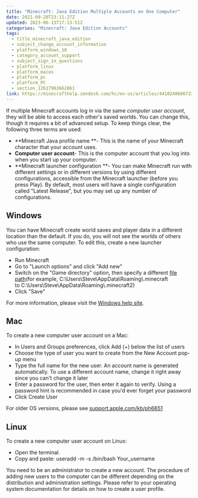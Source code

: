 ```yaml
---
title: "Minecraft: Java Edition Multiple Accounts on One Computer"
date: 2021-09-28T23:11:27Z
updated: 2023-06-15T17:13:51Z
categories: "Minecraft: Java Edition Accounts"
tags:
  - title_minecraft_java_edition
  - subject_change_account_information
  - platform_windows_10
  - category_account_support
  - subject_sign_in_questions
  - platform_linux
  - platform_macos
  - platform_pc
  - platform_PC
  - section_12617963662861
link: https://minecrafthelp.zendesk.com/hc/en-us/articles/4410248686733-Minecraft-Java-Edition-Multiple-Accounts-on-One-Computer
---
```


If multiple Minecraft accounts log in via the same *computer user account*, they will be able to access each other's saved worlds. You can change this, though it requires a bit of advanced setup. To keep things clear, the following three terms are used:

-   **Minecraft Java profile name **- This is the name of your Minecraft character that your account uses.
-   **Computer user account**- This is the computer account that you log into when you start up your computer.
-   **Minecraft launcher configuration **- You can make Minecraft run with different settings or in different versions by using different configurations, accessible from the Minecraft launcher (before you press Play). By default, most users will have a single configuration called \"Latest Release\", but you may set up any number of configurations.

## Windows

You can have Minecraft create world saves and player data in a different location than the default. If you do, you will not see the worlds of others who use the same computer. To edit this, create a new launcher configuration:

-   Run Minecraft
-   Go to \"Launch options\" and click \"Add new\"
-   Switch on the \"Game directory\" option, then specify a different [file path](https://help.minecraft.net/hc/en-us/articles/4409159214605)(for example, C:\\Users\\Steve\\AppData\\Roaming\\.minecraft to C:\\Users\\Steve\\AppData\\Roaming\\.minecraft2)
-   Click \"Save\"

For more information, please visit the [Windows help site](https://support.microsoft.com/help/4026923/windows-10-create-a-local-user-or-administrator-account). 

## Mac

To create a new computer user account on a Mac:

-   In Users and Groups preferences, click Add (+) below the list of users
-   Choose the type of user you want to create from the New Account pop-up menu
-   Type the full name for the new user. An account name is generated automatically. To use a different account name, change it right away since you can't change it later
-   Enter a password for the user, then enter it again to verify. Using a password hint is recommended in case you'd ever forget your password
-   Click Create User

For older OS versions, please see [support.apple.com/kb/ph6651](https://support.apple.com/kb/ph6651)

## Linux

To create a new computer user account on Linux:

-   Open the terminal.
-   Copy and paste: useradd -m -s /bin/bash Your_username

You need to be an administrator to create a new account. The procedure of adding new users to the computer can be different depending on the distribution and administration settings. Please refer to your operating system documentation for details on how to create a user profile.
